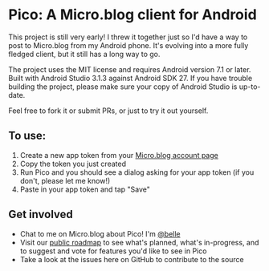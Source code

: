 # Pico: A Micro.blog client for Android

This project is still very early! I threw it together just so I'd have a way to post to Micro.blog from my Android phone. It's evolving into a more fully fledged client, but it still has a long way to go.

The project uses the MIT license and requires Android version 7.1 or later. Built with Android Studio 3.1.3 against Android SDK 27. If you have trouble building the project, please make sure your copy of Android Studio is up-to-date.

Feel free to fork it or submit PRs, or just to try it out yourself.

## To use:

1. Create a new app token from your [Micro.blog account page](https://micro.blog/account)
2. Copy the token you just created
3. Run Pico and you should see a dialog asking for your app token (if you don't, please let me know!)
4. Paste in your app token and tap "Save"

## Get involved

- Chat to me on Micro.blog about Pico! I'm [@belle](http://micro.blog/belle)
- Visit our [public roadmap](https://changemap.co/hellocode/pico/) to see what's planned, what's in-progress, and to suggest and vote for features you'd like to see in Pico
- Take a look at the issues here on GitHub to contribute to the source
